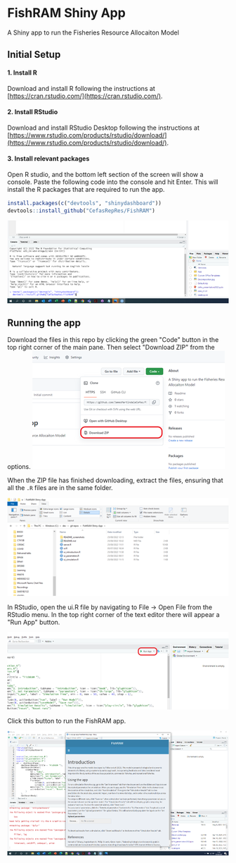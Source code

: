 # FishRAM Shiny App
A Shiny app to run the Fisheries Resource Allocaiton Model 

## Initial Setup
#### 1. Install R

Download and install R following the instructions at [https://cran.rstudio.com/](https://cran.rstudio.com/).

#### 2. Install RStudio

Download and install RStudio Desktop following the instructions at [https://www.rstudio.com/products/rstudio/download/](https://www.rstudio.com/products/rstudio/download/).


#### 3. Install relevant packages
Open R studio, and the bottom left section of the screen will show a console. Paste the following code into the console and hit Enter. This will install the R packages that are required to run the app.

``` r
install.packages(c("devtools", "shinydashboard"))
devtools::install_github("CefasRepRes/FishRAM")
```
![Installing packages screenshots](README_screenshots/InstallPackages.png)


## Running the app
Download the files in this repo by clicking the green "Code" button in the top right corner of the main pane. Then select "Download ZIP" from the options.
![GitHub Screenshots](README_screenshots/GitHub.png)


When the ZIP file has finished downloading, extract the files, ensuring that all the `.R` files are in the same folder.


![File Structure Screenshot](README_screenshots/FileStructure.png)

In RStudio, open the ui.R file by navigating to File -> Open File from the RStudio menu. In the top right corner of the text editor there will appear a "Run App" button. 


![Run app screenshot](README_screenshots/RunApp.png)

Click this button to run the FishRAM app.

![Running app screenshot](README_screenshots/OpenedApp.png)

